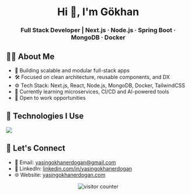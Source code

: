 <!-- HEADER -->
<h1 align="center">Hi 👋, I'm Gökhan</h1>
<h3 align="center">Full Stack Developer | Next.js · Node.js · Spring Boot · MongoDB · Docker</h3>

<!-- ABOUT -->
<h2>👨‍💻 About Me</h2>

<ul>
  <li>🔭 Building scalable and modular full-stack apps</li>
  <li>🛠️ Focused on clean architecture, reusable components, and DX</li>
  <li>⚙️ Tech Stack: Next.js, React, Node.js, MongoDB, Docker, TailwindCSS</li>
  <li>🌱 Currently learning microservices, CI/CD and AI-powered tools</li>
  <li>🚀 Open to work opportunities</li>
</ul>

<!-- TECHNOLOGIES -->
<h2>🚀 Technologies I Use</h2>

<p align="left">
  <img src="https://skillicons.dev/icons?i=ts,js,react,nextjs,redux,tailwind,nodejs,express,spring,python,mongodb,mysql,github,nginx,docker,linux,figma,photoshop,illustrator" />
</p>

<!-- CONTACT -->
<h2>💼 Let's Connect</h2>

<ul>
  <li>📧 Email: <a href="mailto:yasingokhanerdogan@gmail.com">yasingokhanerdogan@gmail.com</a></li>
  <li>🔗 LinkedIn: <a href="https://linkedin.com/in/yasingokhanerdogan">linkedin.com/in/yasingokhanerdogan</a></li>
  <li>🌐 Website: <a href="https://www.yasingokhanerdogan.com">yasingokhanerdogan.com</a></li>
</ul>

<!-- VISITOR COUNTER -->
<p align="center">
  <img src="https://komarev.com/ghpvc/?username=yasingokhanerdogan&style=flat-square&color=blue" alt="visitor counter"/>
</p>
